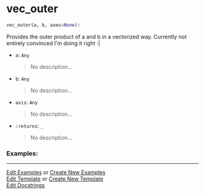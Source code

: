 # <a id="McUtils.Numputils.VectorOps.vec_outer">vec_outer</a>

```python
vec_outer(a, b, axes=None): 
```
Provides the outer product of a and b in a vectorized way.
    Currently not entirely convinced I'm doing it right :|
- `a`: `Any`
    >No description...
- `b`: `Any`
    >No description...
- `axis`: `Any`
    >No description...
- `:returns`: `_`
    >No description... 

### Examples: 


___

[Edit Examples](https://github.com/McCoyGroup/References/edit/gh-pages/Documentation/examples/McUtils/Numputils/VectorOps/vec_outer.md) or 
[Create New Examples](https://github.com/McCoyGroup/References/new/gh-pages/?filename=Documentation/examples/McUtils/Numputils/VectorOps/vec_outer.md) <br/>
[Edit Template](https://github.com/McCoyGroup/References/edit/gh-pages/Documentation/templates/McUtils/Numputils/VectorOps/vec_outer.md) or 
[Create New Template](https://github.com/McCoyGroup/References/new/gh-pages/?filename=Documentation/templates/McUtils/Numputils/VectorOps/vec_outer.md) <br/>
[Edit Docstrings](https://github.com/McCoyGroup/McUtils/edit/master/Numputils/VectorOps.py?message=Update%20Docs)